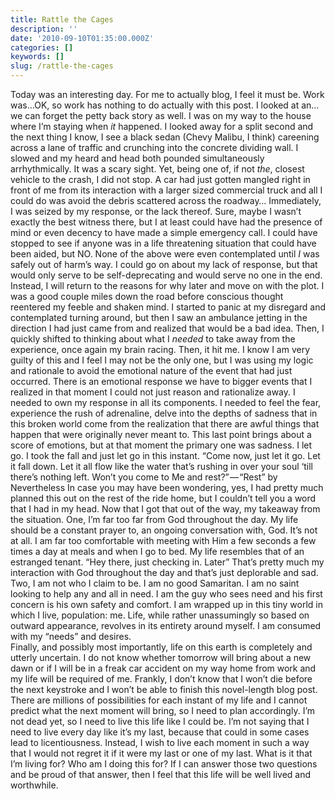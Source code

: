 ```yaml
---
title: Rattle the Cages
description: ''
date: '2010-09-10T01:35:00.000Z'
categories: []
keywords: []
slug: /rattle-the-cages
---
```

Today was an interesting day. For me to actually blog, I feel it must be. Work was…OK, so work has nothing to do actually with this post. I looked at an…we can forget the petty back story as well. I was on my way to the house where I’m staying when _it_ happened. I looked away for a split second and the next thing I know, I see a black sedan (Chevy Malibu, I think) careening across a lane of traffic and crunching into the concrete dividing wall. I slowed and my heard and head both pounded simultaneously arrhythmically. It was a scary sight. Yet, being one of, if not _the_, closest vehicle to the crash, I did not stop. A car had just gotten mangled right in front of me from its interaction with a larger sized commercial truck and all I could do was avoid the debris scattered across the roadway…
Immediately, I was seized by my response, or the lack thereof. Sure, maybe I wasn’t exactly the best witness there, but I at least could have had the presence of mind or even decency to have made a simple emergency call. I could have stopped to see if anyone was in a life threatening situation that could have been aided, but NO. None of the above were even contemplated until _I_ was safely out of harm’s way.
I could go on about my lack of response, but that would only serve to be self-deprecating and would serve no one in the end. Instead, I will return to the reasons for why later and move on with the plot.
I was a good couple miles down the road before conscious thought reentered my feeble and shaken mind. I started to panic at my disregard and contemplated turning around, but then I saw an ambulance jetting in the direction I had just came from and realized that would be a bad idea. Then, I quickly shifted to thinking about what I _needed_ to take away from the experience, once again my brain racing. Then, it hit me.
I know I am very guilty of this and I feel I may not be the only one, but I was using my logic and rationale to avoid the emotional nature of the event that had just occurred. There is an emotional response we have to bigger events that I realized in that moment I could not just reason and rationalize away. I needed to own my response in all its components. I needed to feel the fear, experience the rush of adrenaline, delve into the depths of sadness that in this broken world come from the realization that there are awful things that happen that were originally never meant to. This last point brings about a score of emotions, but at that moment the primary one was sadness.
I let go. I took the fall and just let go in this instant. “Come now, just let it go. Let it fall down. Let it all flow like the water that’s rushing in over your soul ‘till there’s nothing left. Won’t you come to Me and rest?” — “Rest” by Nevertheless
In case you may have been wondering, yes, I had pretty much planned this out on the rest of the ride home, but I couldn’t tell you a word that I had in my head. Now that I got that out of the way, my takeaway from the situation. One, I’m far too far from God throughout the day. My life should be a constant prayer to, an ongoing conversation with, God. It’s not at all. I am far too comfortable with meeting with Him a few seconds a few times a day at meals and when I go to bed. My life resembles that of an estranged tenant. “Hey there, just checking in. Later” That’s pretty much my interaction with God throughout the day and that’s just deplorable and sad.  
Two, I am not who I claim to be. I am no good Samaritan. I am no saint looking to help any and all in need. I am the guy who sees need and his first concern is his own safety and comfort. I am wrapped up in this tiny world in which I live, population: me. Life, while rather unassumingly so based on outward appearance, revolves in its entirety around myself. I am consumed with my “needs” and desires.  
Finally, and possibly most importantly, life on this earth is completely and utterly uncertain. I do not know whether tomorrow will bring about a new dawn or if I will be in a freak car accident on my way home from work and my life will be required of me. Frankly, I don’t know that I won’t die before the next keystroke and I won’t be able to finish this novel-length blog post. There are millions of possibilities for each instant of my life and I cannot predict what the next moment will bring, so I need to plan accordingly. I’m not dead yet, so I need to live this life like I could be. I’m not saying that I need to live every day like it’s my last, because that could in some cases lead to licentiousness. Instead, I wish to live each moment in such a way that I would not regret it if it were my last or one of my last. What is it that I’m living for? Who am I doing this for? If I can answer those two questions and be proud of that answer, then I feel that this life will be well lived and worthwhile.
